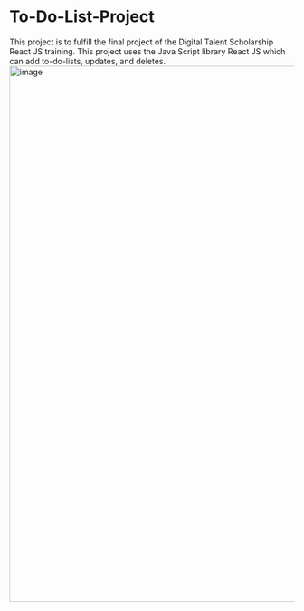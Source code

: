# To-Do-List-Project
This project is to fulfill the final project of the Digital Talent Scholarship React JS training. This project uses the Java Script library React JS which can add to-do-lists, updates, and deletes.
<img width="946" alt="image" src="https://user-images.githubusercontent.com/91071886/175750887-fd3a4b4f-38f4-4005-9e52-08201a61e066.png">

